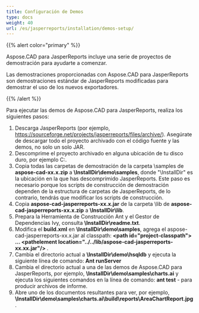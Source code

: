 ```yaml
---
title: Configuración de Demos
type: docs
weight: 40
url: /es/jasperreports/installation/demos-setup/
---
```


{{% alert color="primary" %}}

Aspose.CAD para JasperReports incluye una serie de proyectos de demostración para ayudarte a comenzar.

Las demostraciones proporcionadas con Aspose.CAD para JasperReports son demostraciones estándar de JasperReports modificadas para demostrar el uso de los nuevos exportadores.

{{% /alert %}}

Para ejecutar las demos de Aspose.CAD para JasperReports, realiza los siguientes pasos:

1. Descarga JasperReports (por ejemplo, https://sourceforge.net/projects/jasperreports/files/archive/). Asegúrate de descargar todo el proyecto archivado con el código fuente y las demos, no solo un solo JAR.
1. Descomprime el proyecto archivado en alguna ubicación de tu disco duro, por ejemplo C:\.
1. Copia todas las carpetas de demostración de la carpeta \samples de **aspose-cad-xx.x.zip** a **\InstallDir\demo\samples**, donde "\InstallDir" es la ubicación en la que has descomprimido JasperReports. Este paso es necesario porque los scripts de construcción de demostración dependen de la estructura de carpetas de JasperReports, de lo contrario, tendrás que modificar los scripts de construcción.
1. Copia **aspose-cad-jasperreports-xx.x.jar** de la carpeta \lib de **aspose-cad-jasperreports-xx.x.zip** a **\InstallDir\lib**.
1. Prepara la Herramienta de Construcción Ant y el Gestor de Dependencias Ivy, consulta **\InstallDir\readme.txt**.
1. Modifica el **build.xml** en **\InstallDir\demo\samples**, agrega el aspose-cad-jasperreports-xx.x.jar al classpath:
   **\<path id="project-classpath"> ... \<pathelement location="../../lib/aspose-cad-jasperreports-xx.xx.jar"/> </path>**.
1. Cambia el directorio actual a **\InstallDir\demo\hsqldb** y ejecuta la siguiente línea de comando:
   **Ant runServer**
1. Cambia el directorio actual a una de las demos de Aspose.CAD para JasperReports, por ejemplo, **\InstallDir\demo\samples\charts.ai** y ejecuta los siguientes comandos en la línea de comando:
   **ant test** - para producir archivos de informe.
1. Abre uno de los documentos resultantes para ver, por ejemplo, **\InstallDir\demo\samples\charts.ai\build\reports\AreaChartReport.jpg**.
